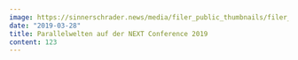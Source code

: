 ```yaml
---
image: https://sinnerschrader.news/media/filer_public_thumbnails/filer_public/a6/0f/a60fca6f-f6e1-49e5-bddb-a7b1fd76e29f/700px_main_topic_visual_pm.png__480x288_q85_crop_subsampling-2_upscale.png
date: "2019-03-28"
title: Parallelwelten auf der NEXT Conference 2019
content: 123
---
```

